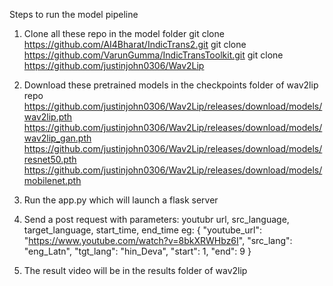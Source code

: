 Steps to run the model pipeline

1. Clone all these repo in the model folder
git clone https://github.com/AI4Bharat/IndicTrans2.git
git clone https://github.com/VarunGumma/IndicTransToolkit.git
git clone https://github.com/justinjohn0306/Wav2Lip

2. Download these pretrained models in the checkpoints folder of wav2lip repo
https://github.com/justinjohn0306/Wav2Lip/releases/download/models/wav2lip.pth
https://github.com/justinjohn0306/Wav2Lip/releases/download/models/wav2lip_gan.pth
https://github.com/justinjohn0306/Wav2Lip/releases/download/models/resnet50.pth
https://github.com/justinjohn0306/Wav2Lip/releases/download/models/mobilenet.pth

3. Run the app.py which will launch a flask server

4. Send a post request with parameters: youtubr url, src_language, target_language, start_time, end_time
eg: {
    "youtube_url": "https://www.youtube.com/watch?v=8bkXRWHbz6I",
    "src_lang": "eng_Latn",
    "tgt_lang": "hin_Deva",
    "start": 1,
    "end": 9
}

5. The result video will be in the results folder of wav2lip